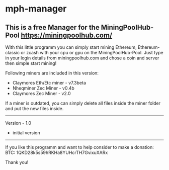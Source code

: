 # mph-manager
This is a free Manager for the MiningPoolHub-Pool
https://miningpoolhub.com/
--------------

With this little programm you can simply start mining Ethereum, Ethereum-classic or zcash with your cpu or gpu on the MiningPoolHub-Pool.
Just type in your login details from miningpoolhub.com and chose a coin and server then simple start mining!

Following miners are included in this version:
- Claymores Eth/Etc miner - v7.3beta
- Nheqminer Zec Miner - v0.4b
- Claymores Zec Miner - v2.0

If a miner is outdated, you can simply delete all files inside the miner folder and put the new files inside.

--------------

Version - 1.0
- initial version

--------------
If you like this programm and want to help consider to make a donation:
BTC: 1QKD28k5s59hRKHa8YUHcrTH7GvixuXARx

Thank you!
